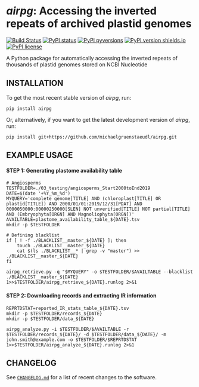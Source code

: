 *airpg*: Accessing the inverted repeats of archived plastid genomes
===================================================================

[![Build Status](https://travis-ci.com/michaelgruenstaeudl/airpg.svg?branch=master)](https://travis-ci.com/michaelgruenstaeudl/airpg)
[![PyPI status](https://img.shields.io/pypi/status/airpg.svg)](https://pypi.python.org/pypi/airpg/)
[![PyPI pyversions](https://img.shields.io/pypi/pyversions/airpg.svg)](https://pypi.python.org/pypi/airpg/)
[![PyPI version shields.io](https://img.shields.io/pypi/v/airpg.svg)](https://pypi.python.org/pypi/airpg/)
[![PyPI license](https://img.shields.io/pypi/l/airpg.svg)](https://pypi.python.org/pypi/airpg/)

A Python package for automatically accessing the inverted repeats of thousands of plastid genomes stored on NCBI Nucleotide

## INSTALLATION
To get the most recent stable version of *airpg*, run:

    pip install airpg

Or, alternatively, if you want to get the latest development version of *airpg*, run:

    pip install git+https://github.com/michaelgruenstaeudl/airpg.git


## EXAMPLE USAGE
#### STEP 1: Generating plastome availability table
```
# Angiosperms
TESTFOLDER=./03_testing/angiosperms_Start2000toEnd2019
DATE=$(date '+%Y_%m_%d')
MYQUERY='complete genome[TITLE] AND (chloroplast[TITLE] OR plastid[TITLE]) AND 2000/01/01:2019/12/31[PDAT] AND 0000050000:00000250000[SLEN] NOT unverified[TITLE] NOT partial[TITLE] AND (Embryophyta[ORGN] AND Magnoliophyta[ORGN])'
AVAILTABLE=plastome_availability_table_${DATE}.tsv
mkdir -p $TESTFOLDER
```
```
# Defining blacklist
if [ ! -f ./BLACKLIST__master_${DATE} ]; then
    touch ./BLACKLIST__master_${DATE}
    cat $(ls ./BLACKLIST__* | grep -v "master") >> ./BLACKLIST__master_${DATE}
fi
```
```
airpg_retrieve.py -q "$MYQUERY" -o $TESTFOLDER/$AVAILTABLE --blacklist ./BLACKLIST__master_${DATE} 1>>$TESTFOLDER/airpg_retrieve_${DATE}.runlog 2>&1
```

#### STEP 2: Downloading records and extracting IR information
```
REPRTDSTAT=reported_IR_stats_table_${DATE}.tsv
mkdir -p $TESTFOLDER/records_${DATE}
mkdir -p $TESTFOLDER/data_${DATE}
```
```
airpg_analyze.py -i $TESTFOLDER/$AVAILTABLE -r $TESTFOLDER/records_${DATE}/ -d $TESTFOLDER/data_${DATE}/ -m john.smith@example.com -o $TESTFOLDER/$REPRTDSTAT 1>>$TESTFOLDER/airpg_analyze_${DATE}.runlog 2>&1
```

<!--
## FOO BAR BAZ
```
Foo bar baz
```
-->

## CHANGELOG
See [`CHANGELOG.md`](CHANGELOG.md) for a list of recent changes to the software.
